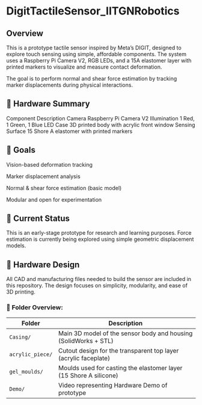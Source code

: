 # DigitTactileSensor_IITGNRobotics

## Overview
This is a prototype tactile sensor inspired by Meta’s DIGIT, designed to explore touch sensing using simple, affordable components. The system uses a Raspberry Pi Camera V2, RGB LEDs, and a 15A elastomer layer with printed markers to visualize and measure contact deformation.

The goal is to perform normal and shear force estimation by tracking marker displacements during physical interactions.

## 🔧 Hardware Summary
Component	Description
Camera	Raspberry Pi Camera V2
Illumination	1 Red, 1 Green, 1 Blue LED
Case	3D printed body with acrylic front window
Sensing Surface	15 Shore A elastomer with printed markers

## 🎯 Goals
Vision-based deformation tracking

Marker displacement analysis

Normal & shear force estimation (basic model)

Modular and open for experimentation

## 🚧 Current Status
This is an early-stage prototype for research and learning purposes. Force estimation is currently being explored using simple geometric displacement models.

## 🧰 Hardware Design
All CAD and manufacturing files needed to build the sensor are included in this repository. The design focuses on simplicity, modularity, and ease of 3D printing.

### 📁 Folder Overview:

| Folder           | Description                                                           |
| ---------------- | --------------------------------------------------------------------- |
| `Casing/`        | Main 3D model of the sensor body and housing (SolidWorks + STL)       |
| `acrylic_piece/` | Cutout design for the transparent top layer (acrylic faceplate)       |
| `gel_moulds/`    | Moulds used for casting the elastomer layer (15 Shore A silicone)     |
| `Demo/`          | Video representing Hardware Demo of prototype                         |     
